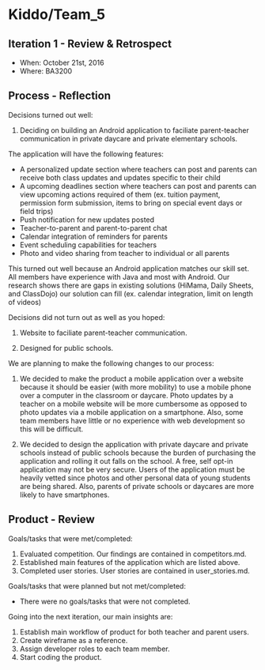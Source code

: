 # Kiddo/Team_5

## Iteration 1 - Review & Retrospect

 * When: October 21st, 2016
 * Where: BA3200

## Process - Reflection

Decisions turned out well:

1. Deciding on building an Android application to faciliate parent-teacher communication in private daycare and private elementary schools. 

The application will have the following features:
 * A personalized update section where teachers can post and parents can receive both class updates and updates specific to their child
 * A upcoming deadlines section where teachers can post and parents can view upcoming actions required of them (ex. tuition payment, permission form submission, items to bring on special event days or field trips)
 * Push notification for new updates posted
 * Teacher-to-parent and parent-to-parent chat
 * Calendar integration of reminders for parents
 * Event scheduling capabilities for teachers
 * Photo and video sharing from teacher to individual or all parents

This turned out well because an Android application matches our skill set. All members have experience with Java and most with Android. Our research shows there are gaps in existing solutions (HiMama, Daily Sheets, and ClassDojo) our solution can fill (ex. calendar integration, limit on length of videos)

Decisions did not turn out as well as you hoped:
 
1. Website to faciliate parent-teacher communication.

2. Designed for public schools.

We are planning to make the following changes to our process:
 
 1. We decided to make the product a mobile application over a website because it should be easier (with more mobility) to use a mobile phone over a computer in the classroom or daycare. Photo updates by a teacher on a mobile website will be more cumbersome as opposed to photo updates via a mobile application on a smartphone. Also, some team members have little or no experience with web development so this will be difficult.
 
 2. We decided to design the application with private daycare and private schools instead of public schools because the burden of purchasing the application and rolling it out falls on the school. A free, self opt-in application may not be very secure. Users of the application must be heavily vetted since photos and other personal data of young students are being shared. Also, parents of private schools or daycares are more likely to have smartphones.

## Product - Review

Goals/tasks that were met/completed:
 
1. Evaluated competition. 
Our findings are contained in competitors.md.
2. Established main features of the application which are listed above.
3. Completed user stories. 
User stories are contained in user_stories.md.

Goals/tasks that were planned but not met/completed:

* There were no goals/tasks that were not completed.

Going into the next iteration, our main insights are:

1. Establish main workflow of product for both teacher and parent users.
2. Create wireframe as a reference.
3. Assign developer roles to each team member.
4. Start coding the product.

